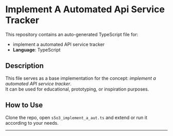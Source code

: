# Implement A Automated Api Service Tracker

This repository contains an auto-generated TypeScript file for:

- implement a automated API service tracker
- **Language**: TypeScript

## Description

This file serves as a base implementation for the concept: *implement a automated API service tracker*.  
It can be used for educational, prototyping, or inspiration purposes.

## How to Use

Clone the repo, open `s5o3_implement_a_aut.ts` and extend or run it according to your needs.

---


